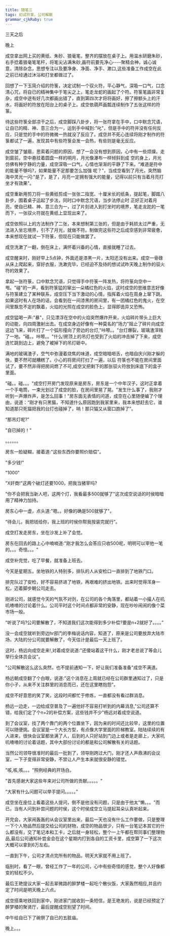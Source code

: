 ```yaml
---
title: 随笔三
tags: 初试符箓，公司解散
grammar_cjkRuby: true
---
```

三天之后

晚上

成空拿出网上买的黄纸、朱砂、狼毫笔，整齐的摆放在桌子上。用温水研磨朱砂，右手捻着狼毫笔笔杆，将笔尖沾满朱砂,画符前要先净心----聚精会神，诚心诚意，清除杂念，思想专注以及要净身、净面、净手、漱口,这些准备工作成空在此之前已经通过沐浴和打坐都做过了。

回想了一下玉简介绍的符箓，决定试制一个驭火符，平心静气，深吸一口气，口念清心咒，将自已的精神集中于笔尖之上，笔走龙蛇的画起了个符。符箓笔画非常复杂，成空中途有好几次都画出错了，直到第四次才将将画好，擦了擦额头上的汗水，将画好的符放在阳台上的桌子上。成空依葫芦画瓢连续制作了五张这样的符箓。

待这些符箓全部凉干之后，成空脚踩八卦步，将一张符拿在手中，口中默念咒语，让自已的精、神、意三合为一，运到手中喊到:"叱"，但是手中的符并没有任何反应，只是觉的手中的符微微一热就没了反应了。成空并不死心连续将刚才制作的符箓都试了一遍，发现其中有些符箓会发一会热，有些则是毫无反应。

成空皱了皱眉，思索着问题的原因，想了一会没有想到原因，心中有一些烦燥。走到窗前，空中悬挂着圆盘一样的明月，月光像瀑布一样倾斜到成
空的身上，月光仿佛有种宁静的力量，成空深吸一口气，心情也渐渐的平静了下来。“难道是符中的能量不够吗?，如果能量不足那要怎么加强
呢？”，当成空看到了月光，突然脑海中灵光一闪:"是了，是了，月亮一定拥有强大的能量，记得以前只有当着月亮打坐才有效果"。

成空重新用剪刀将一些黄纸剪成一张张二指宽、十厘米长的纸条，提起笔，脚踏八卦步，围着桌子运起了步法，同时口中默念咒语，当步法停止时
正好正对着月亮，使自已精、神、意三合为一，过了片刻进入到打坐时的境界，笔走龙跎的一笔而下，一张驭火符就在黄纸上显现出来了。

成空依照以上的方法制作了二张，本来想制第三张的，但是由于耗损太过严重，无法进入坐忘境界，引不了月光，就做不符。制做完这些符之后成空感到非常疲惫，本来想现在就试一下符箓，但现在只能做罢了。

成空洗漱了一翻，倒在床上，满怀着兴备的心情，直接就睡了过去。

成空醒来时，刚好早上5点钟，外面还是漆黑一片，太阳还没有出来。成空一骨碌从床上爬起来，穿好衣服，洗漱完毕，已经迫不及待的想试试昨天晚上制作的驭火符的效果了。

拿起一张符箓，口中默念咒语，只觉得手中符箓一阵发热，将符箓向空中一甩。"碰"的一声，看到符箓猛的窜出一朵橘红色的火焰，这时成空的思维意志好像与符箓建立了某种联系，成空压下当下激动的心情，指挥着火焰在周身上窜下跳。如果这时有人在场的话，会看到在一间漆黑的房间里，有一团橘红色的鬼火，在空间里飘忽不定的飘着，火焰的光照在成空的脸色上，显得即诡异又恐怖。

成空猛喝一声:"暴"，只见漂浮在空中的火焰突然爆炸开来，火焰碎片带头上巨大的动能，向四周激射出去。在成空身边好像有一种莫名的"场力"阻止了碎片向成空这边飞来，碎片打了一个弧形撞向了旁边的台灯,"咔嚓。。"台灯爆裂，玻璃渣滓贱了一地。"碰。。咔嚓。。"什么!房顶上的吊灯也受到了火焰的冲击掉了下来，成空连忙跳到边上，避免了被掉下的吊灯砸中。

满地的玻璃渣子，空气中弥漫着烧焦的味道，成空暗暗咂舌，也暗自庆兴刚才躲的快，要不然可就糟糕了。小心的将房间打扫了一遍，以后
符箓也不能在房间里面试了，要不然非得把房间燃了不可,成空又把剩下的那张驭火符放到床底下的盒子里面。

"碰。。碰。。。"成空打开房门发现原来是房东，房东是一个中年汉子，这时正拿着一个手电筒，一束光划过了成空的脸，在房间里晃了晃。"发生什么事了，我刚才听到一声爆炸声，是怎么回事！"房东面无表情的问道，成空在心里随便编了个理由，说道：“刚才有只黑猫，不知道什么原因跑到我家里来，我本来想赶去它，谁知道那只死猫把我的台灯也碰掉了，呐！那只猫又从窗口跑掉了”。

“那吊灯呢?”

"自已掉的！"

。。。。。。

房东一脸疑糊，接着道:"这些东西你要照价赔偿"。

"多少钱!"

"1000"

"X奸商!"这两个破灯还要1000，把我当猪宰吗?

"你不会把我当新人吧，这两个灯，我看最多500就够了"这次成空说话的时侯暗暗用了精神力加持。

房东心中一虚，点头道:"嗯。。好像的确是500就够了"。

“待会儿，我把钱给你，我上班的时侯你帮我按装完就行”。

成空打发走房东，坐在沙发上补了会觉。

房东在回去的路上心中喃喃道:"刚才我怎么会答应只收500呢，明明可以宰他一笔的。。。奇怪。。。"

成空补完觉，吃了早餐，就准备上班去。

今天是星期五，坐地铁的人特别多，排队的人从安检口一直排到了地铁门口。

排完队过了安检，好不容易挤进了地铁，再艰难的挤出地铁。出来时觉得浑身一松，迈着脚步朝公司走去。

刚进公司，就感觉今天的气氛不对刭，在公司的各个角落里，都站着一小撮人在叽叽喳喳的讨论着什么。公司平时这个时间点都非常的安静，现在吵吵闹闹的像个菜市场一般。

“听说了吗?公司要解散了，不知道我们这次能得到多少补偿?要是n+2就好了。。。。”

没一会成空就听到旁边hr部门的李梅说话内容，知道了，原来是公司要放弃大陆市场，大陆的分公司就要解散了，今天估计是最后一天上班了。

这时，杨远向成空走来!,对着成空说道:"还傻站着这干什么，刚才老总说了等会儿举行全体员会议"。

"公司解散这么这么突然，也不提前通知一下，好让我们准备准备"成空不满道。

杨远朝成空翻了个白眼，说道:"这个消息在上周就已经在公司群里通知过了，只是你小子，从来不关注群里的消息而已，还在这里瞎抱怨"。

成空不好意思的笑了笑，这段时间都忙于修炼，一直都没有看过群消息。

杨远一边走，一边给成空普及了一遍他好不容易打听到的内幕消息,"公司还算不错，给我们定了个n+2的补偿方案，这些钱并不少"杨远对着成空说道。

到了会议室，找了两个靠门的两个位置坐下，因为来的时间还比较早，这里的位置可以随便挑。会议室是一个大长方型，有点像大学里面的阶梯教室。陆陆续续的有人进来，很快会议室都坐满了人，后到的人只好站到门边上或者是走廊上，大家叽叽喳喳的讨论着话题，其中大部份讨论的都是和公司解散有关的话题。

当然公司领导很准时的最后一批到了，领导刚跨过大门，刚才还人声鼎沸的会议室，一下子变得非常安静，不禁让人产生本来就很安静的错觉。

"咳,咳,咳。。。"照例经典的开场白。

"首先感谢大家这些年来对公司所做的贡献。。。。。"

“大家有什么问题可以举手提问。。。。。”

成空坐在座位上看着这些人提问，倒不是他没有问题，只是由于他太"懒。。。"而已，当有人问到补尝问题的时侯，这个时侯成空立马提起耳朵认真听起来。

开完会，大家闹轰轰的从会议室里出来，最后一天也没有什么工作要做，只是整理一下个人物品然后提交给公司的财物，成空的物品很少，只有一台笔记本其它的什么都没有，交了笔记本和工卡，之后就一身轻松，整个一上午都在帮同事们整理物品,最后公司通知补尝金会在这个星期内打到各自的工资卡里，成空算了一下这次大概可以拿到6万左右。

一直到下午，公司才清点完所有的物品，明天大家就不用上班了。

临别时，看了一眼，曾经工作了一年的公司，心中有些奇怪的感觉，整个人好像都变的轻松不少。

最后王艳提议大家一起去翠微路的醉梦楼一起吃个散伙饭，大家轰然相应,并且约定了时间是明天晚上六点。

成空搭乘地铁回到家中，刚进家门就收到一条短信，是王艳发的，说是已经预定了醉梦楼的聚贤厅，最后提醒成空别望了时间。

中午给自已下了碗祭了自已的五脏庙。

晚上。。。

